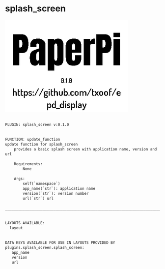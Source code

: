 # splash_screen
![sample image for plugin splash_screen](../documentation/images/splash_screen_sample.png)
```

PLUGIN: splash_screen v:0.1.0


FUNCTION: update_function
update function for splash_screen
    provides a basic splash screen with application name, version and url
    
    Requirements:
        None
        
    Args:
        self(`namespace`)
        app_name(`str`): application name
        version(`str`): version number
        url(`str`) url
    
___________________________________________________________________________
 

LAYOUTS AVAILABLE:
  layout


DATA KEYS AVAILABLE FOR USE IN LAYOUTS PROVIDED BY plugins.splash_screen.splash_screen:
   app_name
   version
   url
```
